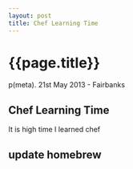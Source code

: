 ```yaml
---
layout: post
title: Chef Learning Time
---
```


# {{page.title}}

p(meta). 21st May 2013 - Fairbanks

## Chef Learning Time

It is high time I learned chef

## update homebrew

